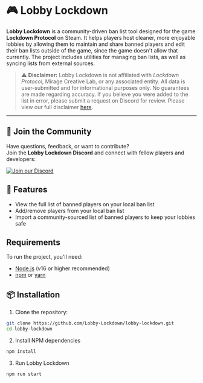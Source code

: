 # 🎮 Lobby Lockdown

**Lobby Lockdown** is a community-driven ban list tool designed for the game **Lockdown Protocol** on Steam. It helps players host cleaner, more enjoyable lobbies by allowing them to maintain and share banned players and edit their ban lists outside of the game, since the game doesn't allow that currently. The project includes utilities for managing ban lists, as well as syncing lists from external sources.

> ⚠️ **Disclaimer:** Lobby Lockdown is not affiliated with *Lockdown Protocol*, Mirage Creative Lab, or any associated entity. All data is user-submitted and for informational purposes only. No guarantees are made regarding accuracy. If you believe you were added to the list in error, please submit a request on Discord for review. Please view our full disclaimer [here](https://raw.githubusercontent.com/Lobby-Lockdown/lobby-lockdown/refs/heads/main/DISCLAIMER).

---

## 💬 Join the Community

Have questions, feedback, or want to contribute?  
Join the **Lobby Lockdown Discord** and connect with fellow players and developers:

[![Join our Discord](https://img.shields.io/discord/1399508907512168730?color=7289DA&label=Discord&logo=discord&style=for-the-badge)](https://discord.gg/Kc9KRBJPMA)

## 🚀 Features
- View the full list of banned players on your local ban list
- Add/remove players from your local ban list
- Import a community-sourced list of banned players to keep your lobbies safe

## Requirements
To run the project, you'll need:
- [Node.js](https://nodejs.org/) (v16 or higher recommended)
- [npm](https://www.npmjs.com/) or [yarn](https://yarnpkg.com/)

## 📦 Installation
1. Clone the repository:
```bash
git clone https://github.com/Lobby-Lockdown/lobby-lockdown.git
cd lobby-lockdown
```
2. Install NPM dependencies
```bash
npm install
```
3. Run Lobby Lockdown
```bash
npm run start
```
